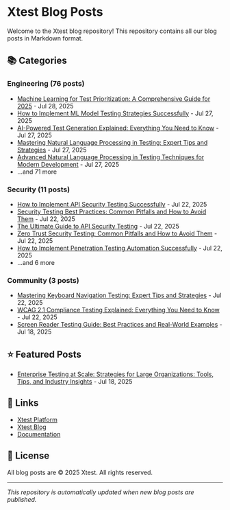 # Xtest Blog Posts

Welcome to the Xtest blog repository! This repository contains all our blog posts in Markdown format.

## 📚 Categories

### Engineering (76 posts)

- [Machine Learning for Test Prioritization: A Comprehensive Guide for 2025](posts/2025/2025-07-28-machine-learning-for-test-prioritization-a-comprehensive-guide-for-2025.md) - Jul 28, 2025
- [How to Implement ML Model Testing Strategies Successfully](posts/2025/2025-07-27-how-to-implement-ml-model-testing-strategies-successfully.md) - Jul 27, 2025
- [AI-Powered Test Generation Explained: Everything You Need to Know](posts/2025/2025-07-27-ai-powered-test-generation-explained-everything-you-need-to-know.md) - Jul 27, 2025
- [Mastering Natural Language Processing in Testing: Expert Tips and Strategies](posts/2025/2025-07-27-mastering-natural-language-processing-in-testing-expert-tips-and-strategies.md) - Jul 27, 2025
- [Advanced Natural Language Processing in Testing Techniques for Modern Development](posts/2025/2025-07-27-advanced-natural-language-processing-in-testing-techniques-for-modern-development.md) - Jul 27, 2025
- ...and 71 more

### Security (11 posts)

- [How to Implement API Security Testing Successfully](posts/2025/2025-07-22-how-to-implement-api-security-testing-successfully.md) - Jul 22, 2025
- [Security Testing Best Practices: Common Pitfalls and How to Avoid Them](posts/2025/2025-07-22-security-testing-best-practices-common-pitfalls-and-how-to-avoid-them.md) - Jul 22, 2025
- [The Ultimate Guide to API Security Testing](posts/2025/2025-07-22-the-ultimate-guide-to-api-security-testing.md) - Jul 22, 2025
- [Zero Trust Security Testing: Common Pitfalls and How to Avoid Them](posts/2025/2025-07-22-zero-trust-security-testing-common-pitfalls-and-how-to-avoid-them.md) - Jul 22, 2025
- [How to Implement Penetration Testing Automation Successfully](posts/2025/2025-07-22-how-to-implement-penetration-testing-automation-successfully.md) - Jul 22, 2025
- ...and 6 more

### Community (3 posts)

- [Mastering Keyboard Navigation Testing: Expert Tips and Strategies](posts/2025/2025-07-22-mastering-keyboard-navigation-testing-expert-tips-and-strategies.md) - Jul 22, 2025
- [WCAG 2.1 Compliance Testing Explained: Everything You Need to Know](posts/2025/2025-07-22-wcag-21-compliance-testing-explained-everything-you-need-to-know.md) - Jul 22, 2025
- [Screen Reader Testing Guide: Best Practices and Real-World Examples](posts/2025/2025-07-18-screen-reader-testing-guide-best-practices-and-real-world-examples.md) - Jul 18, 2025

## ⭐ Featured Posts

- [Enterprise Testing at Scale: Strategies for Large Organizations: Tools, Tips, and Industry Insights](posts/2025/2025-07-18-enterprise-testing-at-scale-strategies-for-large-organizations-tools-tips-and-industry-insights.md) - Jul 18, 2025

## 🔗 Links

- [Xtest Platform](https://xtest.io)
- [Xtest Blog](https://xtest.io/blog)
- [Documentation](https://xtest.io/docs)

## 📝 License

All blog posts are © 2025 Xtest. All rights reserved.

---

*This repository is automatically updated when new blog posts are published.*
